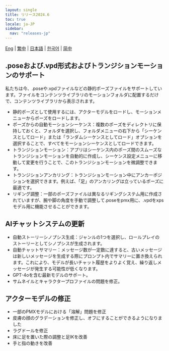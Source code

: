```yaml
---
layout: single
title: リリース2024.6
toc: true
locale: ja-JP
sidebar:
  nav: "releases-jp"
---
```

[Eng](/dancexr/releases/2024.6) | [繁中](/tw/dancexr/releases/2024.6) | [日本語](/jp/dancexr/releases/2024.6) | [한국어](/kr/dancexr/releases/2024.6) | [简中](/zh/dancexr/releases/2024.6)

## .poseおよび.vpd形式およびトランジションモーションのサポート
私たちは今、.poseや.vpdファイルなどの静的ポーズファイルをサポートしています。ファイルをコンテンツライブラリのモーションフォルダに配置するだけで、コンテンツライブラリから表示されます。
* 静的ポーズとして使用するには、アクターモデルをロードし、モーションメニューからポーズをロードします。
* ポーズからの自動モーションシーケンス：複数のポーズをディレクトリに保持しておくと、フォルダを選択し、フォルダメニューの右下から「シーケンスとしてロード」または「ランダムシーケンスとしてロード」オプションを選択することで、すべてをモーションシーケンスとしてロードできます。
* トランジションモーション：アプリはシーケンス内のポーズ間のスムーズなトランジションモーションを自動的に作成し、シーケンス設定メニューに移動して変更を行うことで、このトランジションモーションを微調整できます。
* トランジションアンカリング：トランジションモーション中にアンカーポジションを選択できます。例えば、「足」のアンカリングは立っているポーズに最適です。
* リギング調整：一部のポーズファイルは異なるリギングシステム用に作成されていますが、腕や脚の角度を手動で調整して.poseをpmx用に、.vpdをxpsモデル用に機能させることができます。

## AIチャットシステムの更新
* 自動ストーリーシノプシス生成：ジャンルの1つを選択し、ロールプレイのストーリーとしてシノプシスが生成されます。
* 自動チャットサマリー：メッセージ数が一定数に達すると、古いメッセージは新しいメッセージを生成する際にプロンプト内でサマリーに置き換えられます。これにより、モデルが長いチャット履歴をよりよく覚え、繰り返しメッセージが発生する可能性が低くなります。
* GPT-4oを含む最新モデルのサポート。
* サムネイルとキャラクタープロファイルの問題を修正。

## アクターモデルの修正
* 一部のPMXモデルにおける「溶解」問題を修正
* 皮膚の顔のグラデーションを修正し、オフにすることができるようになりました
* ラグドールを修正
* 床に足を置いた際の調整と足IKを改善
* 手と指の動きを改善